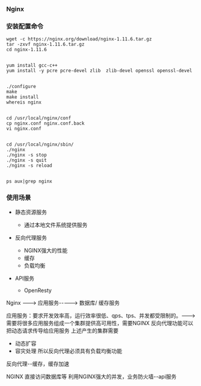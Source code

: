 
### Nginx 

### 安装配置命令
```
wget -c https://nginx.org/download/nginx-1.11.6.tar.gz
tar -zxvf nginx-1.11.6.tar.gz
cd nginx-1.11.6


yum install gcc-c++
yum install -y pcre pcre-devel zlib  zlib-devel openssl openssl-devel


./configure
make
make install
whereis nginx


cd /usr/local/nginx/conf
cp nginx.conf nginx.conf.back
vi nginx.conf


cd /usr/local/nginx/sbin/
./nginx 
./nginx -s stop
./nginx -s quit
./nginx -s reload


ps aux|grep nginx
```

### 使用场景

- 静态资源服务
    * 通过本地文件系统提供服务

- 反向代理服务
    * NGINX强大的性能
    * 缓存
    * 负载均衡

- API服务
    * OpenResty



Nginx ---> 应用服务-----> 数据库/ 缓存服务

应用服务：要求开发效率高，运行效率很低、qps、tps、并发都受限制的。---> 需要将很多应用服务组成一个集群提供高可用性，需要NGINX 反向代理功能可以把动态请求传导给应用服务
上述产生的集群需要
- 动态扩容
- 容灾处理
所以反向代理必须具有负载均衡功能


反向代理--缓存，缓存加速


NGINX 直接访问数据库等 利用NGINX强大的并发，业务防火墙--api服务